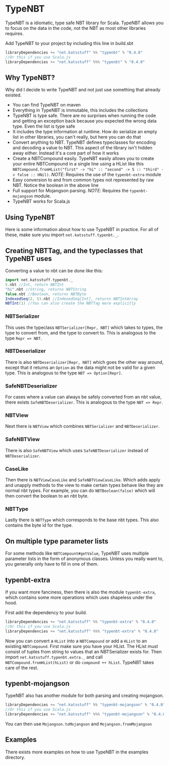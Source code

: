 # TypeNBT

TypeNBT is a idiomatic, type safe NBT library for Scala. TypeNBT allows you to focus on the data in the code, not the NBT as most other libraries requires.

Add TypeNBT to your project by including this line in build.sbt
```scala
libraryDependencies += "net.katsstuff" %% "typenbt" % "0.4.0"
//Or this if you use Scala.js
libraryDependencies += "net.katsstuff" %%% "typenbt" % "0.4.0"
```

## Why TypeNBT?
Why did I decide to write TypeNBT and not just use something that already existed.
* You can find TypeNBT on maven
* Everything in TypeNBT is immutable, this includes the collections
* TypeNBT is type safe. There are no surprises when running the code and getting an exception back because you expected the wrong data type. Even the list is type safe
* It includes the type information at runtime. How do serialize an empty list in other libraries, you can't really, but here you can do that
* Convert anything to NBT. TypeNBT defines typeclasses for encoding and decoding a value to NBT. This aspect of the library isn't hidden away either. Instead it's a core part of how it works
* Create a NBTCompound easily. TypeNBT easily allows you to create your entire NBTCompound in a single line using a HList like this `NBTCompound.fromHList("first" -> "hi" :: "second" -> 5 :: "third" -> false :: HNil)`. *NOTE*: Requires the use of the `typenbt-extra` module
* Easy conversion to and from common types not represented by raw NBT. Notice the boolean in the above line
* Full support for Mojangson parsing. *NOTE*: Requires the `typenbt-mojangson` module.
* TypeNBT works for Scala.js

## Using TypeNBT

Here is some information about how to use TypeNBT in practice.
For all of these, make sure you import `net.katsstuff.typenbt._`.

## Creating NBTTag, and the typeclasses that TypeNBT uses

Converting a value to nbt can be done like this:
```scala
import net.katsstuff.typenbt._
5.nbt //Int, return NBTInt
"hi".nbt //String, returns NBTString
false.nbt //Boolean, returns NBTByte
IndexedSeq(2, 5).nbt //IndexedSeq[Int], returns NBTIntArray
NBTInt(1) //You can also create the NBTTag more explicitly
```

### NBTSerializer
This uses the typeclass `NBTSerializer[Repr, NBT]` which takes to types, the type to convert from, and the type to convert to. This is analogous to the type `Repr => NBT`.

### NBTDeserializer
There is also `NBTDeserializer[Repr, NBT]` which goes the other way around, except that it returns an `Option` as the data might not be valid for a given type. This is analogous to the type `NBT => Option[Repr]`.

### SafeNBTDeserializer
For cases where a value can always be safely converted from an nbt value, there exists `SafeNBTDeserializer`. This is analogous to the type `NBT => Repr`.

### NBTView
Next there is `NBTView` which combines `NBTSerializer` and `NBTDeserializer`. 

### SafeNBTView
There is also `SafeNBTView` which uses `SafeNBTDeserializer` instead of `NBTDeserializer`. 

### CaseLike
Then there is `NBTViewCaseLike` and `SafeNBTViewCaseLike`. Which adds apply and unapply methods to the view to make certain types behave like they are normal nbt types. For example, you can do `NBTBoolean(false)` which will then convert the boolean to an nbt byte. 

### NBTType
Lastly there is `NBTType` which corresponds to the base nbt types. This also contains the byte id for the type.

## On multiple type parameter lists

For some methods like `NBTCompount#getValue`, TypeNBT uses multiple parameter lists in the form of anonymous classes. Unless you really want to, you generally only have to fill in one of them.

## typenbt-extra
If you want more fanciness, then there is also the module `typenbt-extra`, which contains some more operations which uses shapeless under the hood.

First add the dependency to your build.
```scala
libraryDependencies += "net.katsstuff" %% "typenbt-extra" % "0.4.0"
//Or this if you use Scala.js
libraryDependencies += "net.katsstuff" %%% "typenbt-extra" % "0.4.0"
```

Now you can convert a `HList` into a `NBTCompound` or add a `HList` to an existing `NBTCompound`. First make sure you have your HList. The HList must consist of tuples from string to values that an NBTSerializer exists for. Then import `net.katsstuff.typenbt.extra._` and call `NBTCompound.fromHList(hList)` or do `compound ++ hList`. TypeNBT takes care of the rest.

## typenbt-mojangson
TypeNBT also has another module for both parsing and creating mojangson.

```scala
libraryDependencies += "net.katsstuff" %% "typenbt-mojangson" % "0.4.0"
//Or this if you use Scala.js
libraryDependencies += "net.katsstuff" %%% "typenbt-mojangson" % "0.4.0"
```

You can then use `Mojangson.toMojangson` and `Mojangson.fromMojangson`

## Examples
There exists more examples on how to use TypeNBT in the examples directory.